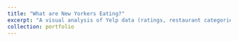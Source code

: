```yaml
---
title: "What are New Yorkers Eating?"
excerpt: "A visual analysis of Yelp data (ratings, restaurant categories, location and prices) on restauarnts in New York"
collection: portfolio
---
```

